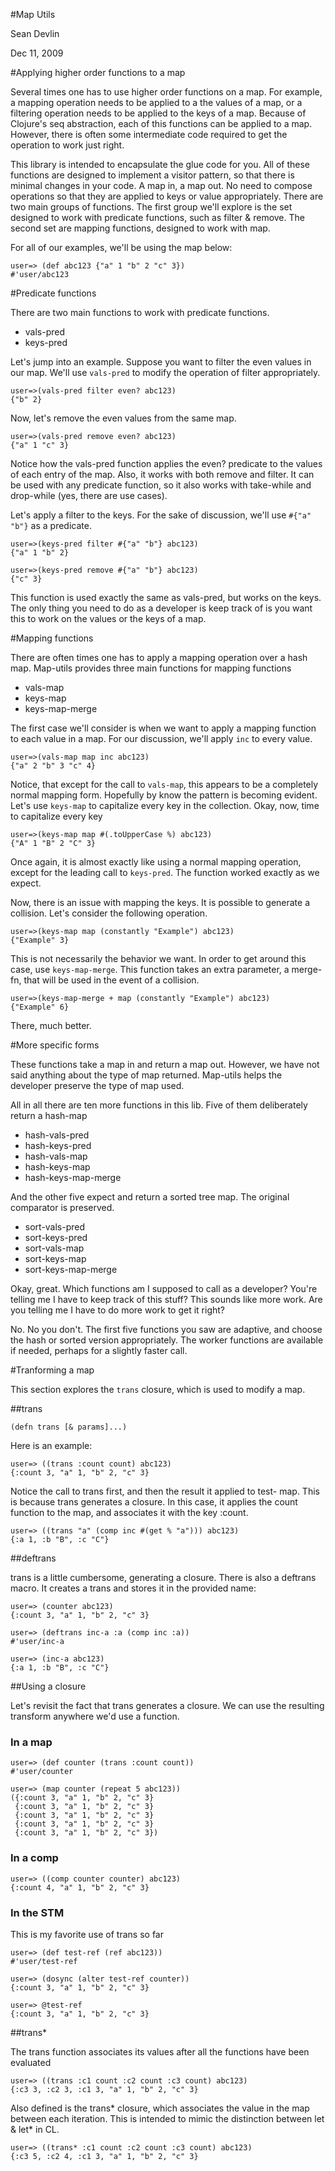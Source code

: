 #Map Utils

Sean Devlin

Dec 11, 2009

#Applying higher order functions to a map

Several times one has to use higher order functions on a map.  For example, a mapping operation needs to be applied to a 
the values of a map, or a filtering operation needs to be applied to the keys of a map.  Because of Clojure's seq abstraction,
each of this functions can be applied to a map.  However, there is often some intermediate code required to get the operation
to work just right.

This library is intended to encapsulate the glue code for you.  All of these functions are designed to implement a visitor
pattern, so that there is minimal changes in your code.  A map in, a map out.  No need to compose operations so
that they are applied to keys or value appropriately.  There are two main groups of functions.  The first group we'll 
explore is the set designed to work with predicate functions, such as filter & remove.  The second set are mapping 
functions, designed to work with map.  

For all of our examples, we'll be using the map below:

	user=> (def abc123 {"a" 1 "b" 2 "c" 3})
	#'user/abc123	


#Predicate functions

There are two main functions to work with predicate functions.

* vals-pred
* keys-pred

Let's jump into an example.  Suppose you want to filter the even values in our map.  We'll use `vals-pred` to 
modify the operation of filter appropriately.

	user=>(vals-pred filter even? abc123)
	{"b" 2}
	
Now, let's remove the even values from the same map.

	user=>(vals-pred remove even? abc123)
	{"a" 1 "c" 3}
	
Notice how the vals-pred function applies the even? predicate to the values of each entry of the map.  Also,
it works with both remove and filter.  It can be used with any predicate function, so it also works with 
take-while and drop-while (yes, there are use cases).

Let's apply a filter to the keys.  For the sake of discussion, we'll use `#{"a" "b"}` as a predicate.

	user=>(keys-pred filter #{"a" "b"} abc123)
	{"a" 1 "b" 2}
	
	user=>(keys-pred remove #{"a" "b"} abc123)
	{"c" 3}

This function is used exactly the same as vals-pred, but works on the keys.  The only thing you need to 
do as a developer is keep track of is you want this to work on the values or the keys of a map.

#Mapping functions

There are often times one has to apply a mapping operation over a hash map. Map-utils provides three main functions for mapping functions

* vals-map
* keys-map
* keys-map-merge

The first case we'll consider is when we want to apply a mapping function to each value in a map.  For our
discussion, we'll apply `inc` to every value.

	user=>(vals-map map inc abc123)
	{"a" 2 "b" 3 "c" 4}
	
Notice, that except for the call to `vals-map`, this appears to be a completely normal mapping form.  Hopefully 
by know the pattern is becoming evident.  Let's use `keys-map` to capitalize every key in the collection.
Okay, now, time to capitalize every key

	user=>(keys-map map #(.toUpperCase %) abc123)
	{"A" 1 "B" 2 "C" 3}
	
Once again, it is almost exactly like using a normal mapping operation, except for the leading call to `keys-pred`.
The function worked exactly as we expect.

Now, there is an issue with mapping the keys.  It is possible to generate a collision.  Let's consider the following
operation.

	user=>(keys-map map (constantly "Example") abc123)
	{"Example" 3}

This is not necessarily the behavior we want.  In order to get around this case, use `keys-map-merge`.  This function
takes an extra parameter, a merge-fn, that will be used in the event of a collision.

	user=>(keys-map-merge + map (constantly "Example") abc123)
	{"Example" 6}
	
There, much better.
	
#More specific forms

These functions take a map in and return a map out.  However, we have not said anything about the type of map 
returned.  Map-utils helps the developer preserve the type of map used.

All in all there are ten more functions in this lib.  Five of them deliberately return a hash-map

* hash-vals-pred
* hash-keys-pred
* hash-vals-map
* hash-keys-map
* hash-keys-map-merge

And the other five expect and return a sorted tree map.  The original comparator is preserved.

* sort-vals-pred
* sort-keys-pred
* sort-vals-map
* sort-keys-map
* sort-keys-map-merge

Okay, great.  Which functions am I supposed to call as a developer?  You're telling me I have to keep track of this
stuff?  This sounds like more work.  Are you telling me I have to do more work to get it right?

No.  No you don't.  The first five functions you saw are adaptive, and choose the hash or sorted version 
appropriately.  The worker functions are available if needed, perhaps for a slightly faster call.
	
#Tranforming a map

This section explores the `trans` closure, which is used to modify a map.

##trans

	(defn trans [& params]...) 

Here is an example: 
	
	user=> ((trans :count count) abc123) 
	{:count 3, "a" 1, "b" 2, "c" 3}
	
Notice the call to trans first, and then the result it applied to test- 
map.  This is because trans generates a closure.  In this case, it 
applies the count function to the map, and associates it with the 
key :count. 

	user=> ((trans "a" (comp inc #(get % "a"))) abc123) 
	{:a 1, :b "B", :c "C"} 

##deftrans

trans is a little cumbersome, generating a closure.  There is also a 
deftrans macro.  It creates a trans and stores it in the provided 
name: 

	
	user=> (counter abc123) 
	{:count 3, "a" 1, "b" 2, "c" 3}
	
	user=> (deftrans inc-a :a (comp inc :a)) 
	#'user/inc-a 

	user=> (inc-a abc123) 
	{:a 1, :b "B", :c "C"} 

##Using a closure
	
Let's revisit the fact that trans generates a closure.  We can use the 
resulting transform anywhere we'd use a function. 

### In a map

	user=> (def counter (trans :count count))
	#'user/counter 

	user=> (map counter (repeat 5 abc123)) 
	({:count 3, "a" 1, "b" 2, "c" 3}
	 {:count 3, "a" 1, "b" 2, "c" 3}
	 {:count 3, "a" 1, "b" 2, "c" 3}
	 {:count 3, "a" 1, "b" 2, "c" 3}
	 {:count 3, "a" 1, "b" 2, "c" 3})


### In a comp
	user=> ((comp counter counter) abc123)
	{:count 4, "a" 1, "b" 2, "c" 3}

### In the STM

This is my favorite use of trans so far

	user=> (def test-ref (ref abc123)) 
	#'user/test-ref 

	user=> (dosync (alter test-ref counter)) 
	{:count 3, "a" 1, "b" 2, "c" 3}

	user=> @test-ref 
	{:count 3, "a" 1, "b" 2, "c" 3}
	
##trans*

The trans function associates its values after all the functions have been evaluated

	user=> ((trans :c1 count :c2 count :c3 count) abc123)
	{:c3 3, :c2 3, :c1 3, "a" 1, "b" 2, "c" 3}

Also defined is the trans* closure, which associates the value in the map between each iteration.  This is
intended to mimic the distinction between let & let* in CL.
	
	user=> ((trans* :c1 count :c2 count :c3 count) abc123)
	{:c3 5, :c2 4, :c1 3, "a" 1, "b" 2, "c" 3}

	
